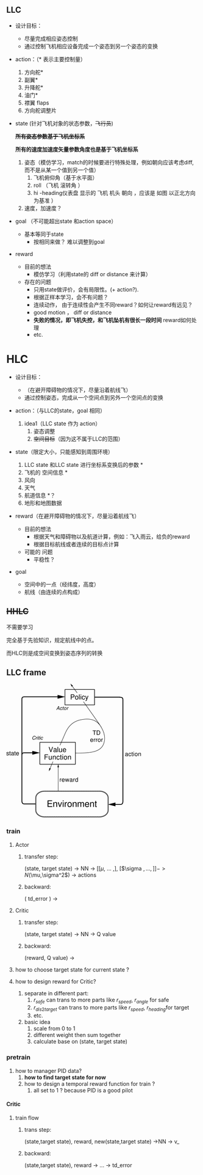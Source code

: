 ## LLC

- 设计目标：
    - 尽量完成相应姿态控制 
    - 通过控制飞机相应设备完成一个姿态到另一个姿态的变换

- action：（* 表示主要控制量）

    1. 方向舵*
    2. 副翼*
    3. 升降舵*
    4. 油门*
    5. 襟翼 flaps
    6. 方向舵调整片

- state (针对飞机对象的状态参数，~~飞行员~~)

    ~~**所有姿态参数基于飞机坐标系**~~ 

    **所有的速度加速度矢量参数角度也是基于飞机坐标系**

    1. 姿态（模仿学习，match的时候要进行特殊处理，例如朝向应该考虑diff, 而不是从某一个值到另一个值）
        1. 飞机俯仰角（基于水平面）
        2. roll （飞机 滚转角 ）
        3. hi -heading仪表盘 显示的  飞机 机头 朝向 ，应该是 如图 以正北方向 为基准 ）
    2. 速度，加速度？

- goal （不可能超出state 和action space）

    - 基本等同于state
        - 按相同来做？ 难以调整到goal

- reward

    - 目前的想法
        - 模仿学习（利用state的 diff or distance 来计算）
    - 存在的问题
        - 只用state做评价，会有局限性。(+ action?). 
        - 根据正样本学习，会不有问题？
        - 连续动作， 由于连续性会产生不同reward？如何让reward有远见？
        - good motion ， diff or distance
        - **失败的情况，即飞机失控，和飞机坠机有很长一段时间** reward如何处理
        - etc.

# HLC

- 设计目标：
    - （在避开障碍物的情况下，尽量沿着航线飞）
    - 通过控制姿态，完成从一个空间点到另外一个空间点的变换

- action：（与LLC的state，goal 相同）
    1. idea1（LLC state 作为 action）
        1. 姿态调整
        2. ~~空间目标~~（因为这不属于LLC的范围）
- state（限定大小，只能感知到周围环境）
    1. LLC state 和LLC state 进行坐标系变换后的参数 *
    2. 飞机的 空间信息 *
    3. 风向
    4. 天气
    5. 航道信息 *？
    6. 地形和地图数据
- reward（在避开障碍物的情况下，尽量沿着航线飞）
    - 目前的想法
        - 根据天气和障碍物以及航道计算，例如：飞入雨云，给负的reward
        - 根据目标航线或者连续的目标点计算
    - 可能的 问题
        - 平稳性？
- goal  
    - 空间中的一点（经纬度，高度）
    - 航线（由连续的点构成）

## ~~HHLC~~

不需要学习

完全基于先验知识，规定航线中的点。

而HLC则是成空间变换到姿态序列的转换





## LLC frame

![Actor Critic](Framework/6-1-1-1547806816458.png)

### train

1. Actor

    1. transfer step:

        (state, target state) -> NN -> [[$\mu$, ... ,], [$\sigma $, ... ,]] -> N($\mu$,$\sigma^2$) -> actions

    2. backward:  

        ( td_error ) ->

2. Critic

    1. transfer step:

        (state, target state)  -> NN -> Q value

    2. backward:

        (reward, Q value) ->

3. how to choose target state for current state ?

4. how to design reward for Critic?

    1. separate in different part:
        1. $r_{safe}$ can trans to more parts like $r_{speed}$, $r_{angle}$ for safe
        2. $r_{dis2target}$ can trans to more parts like $r_{speed}$, $r_{heading}$for target
        3. etc.
    2. basic idea
        1. scale from 0 to 1
        2. different weight then sum together
        3. calculate base on (state, target state)

### pretrain

1. how to manager PID data?
    1. **how to find target state for now**
    2. how to design a temporal reward function for train ?
        1. all set to 1 ? because PID is a good pilot 

#### Critic

1.  train flow

    1. trans step:

        (state,target state), reward, new(state,target state) ->NN -> v_

    2. backward:

        (state,target state), reward -> ...  -> td_error 